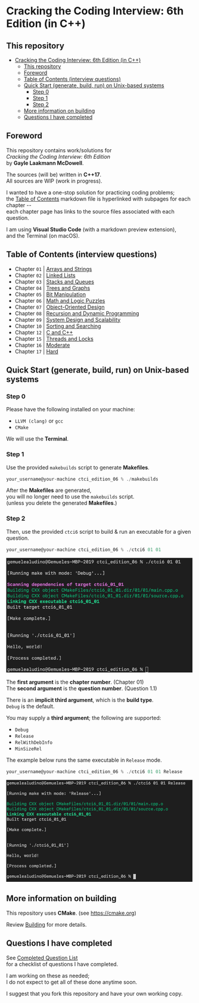 # Cracking the Coding Interview: 6th Edition (in C++)

## This repository
- [Cracking the Coding Interview: 6th Edition (in C++)](#cracking-the-coding-interview-6th-edition-in-c)
  - [This repository](#this-repository)
  - [Foreword](#foreword)
  - [Table of Contents (interview questions)](#table-of-contents-interview-questions)
  - [Quick Start (generate, build, run) on Unix-based systems](#quick-start-generate-build-run-on-unix-based-systems)
    - [Step 0](#step-0)
    - [Step 1](#step-1)
    - [Step 2](#step-2)
  - [More information on building](#more-information-on-building)
  - [Questions I have completed](#questions-i-have-completed)

## Foreword

This repository contains work/solutions for<br>
<i>Cracking the Coding Interview: 6th Edition</i><br> by <b>Gayle Laakmann McDowell</b>.<p>
The sources (will be) written in <b>C++17</b>.<br>
All sources are WIP (work in progress).

I wanted to have a one-stop solution for practicing coding problems;<br>
the [Table of Contents](doc/toc.md) markdown file is hyperlinked with subpages for each chapter --<br>
each chapter page has links to the source files associated with each question.

I am using <b>Visual Studio Code</b> (with a markdown preview extension),<br>
and the Terminal (on macOS).

## Table of Contents (interview questions)

- Chapter `01` | [Arrays and Strings](doc/01.md)
- Chapter `02` | [Linked Lists](doc/02.md)
- Chapter `03` | [Stacks and Queues](doc/03.md)
- Chapter `04` | [Trees and Graphs](doc/04.md)
- Chapter `05` | [Bit Manipulation](doc/05.md)
- Chapter `06` | [Math and Logic Puzzles](doc/06.md)
- Chapter `07` | [Object-Oriented Design](doc/07.md)
- Chapter `08` | [Recursion and Dynamic Programming](doc/08.md)
- Chapter `09` | [System Design and Scalability](doc/09.md)
- Chapter `10` | [Sorting and Searching](doc/10.md)
- Chapter `12` | [C and C++](doc/12.md)
- Chapter `15` | [Threads and Locks](doc/15.md)
- Chapter `16` | [Moderate](doc/16.md)
- Chapter `17` | [Hard](doc/17.md)

## Quick Start (generate, build, run) on Unix-based systems

### Step 0
Please have the following installed on your machine:
- `LLVM (clang)` or `gcc`
- `CMake`

We will use the <b>Terminal</b>.

### Step 1
Use the provided `makebuilds` script to generate <b>Makefiles</b>.
```c
your_username@your-machine ctci_edition_06 % ./makebuilds
```
After the <b>Makefiles</b> are generated,<br>
you will no longer need to use the `makebuilds` script.<br>
(unless you delete the generated <b>Makefiles</b>.)

### Step 2
Then, use the provided `ctci6` script to build & run an executable for a given question.
```c
your_username@your-machine ctci_edition_06 % ./ctci6 01 01
```

<img src="doc/images/terminal_q1_ex.png" alt="drawing" width="500"/><br>

The <b>first argument</b> is the <b>chapter number</b>. (Chapter 01)<br>
The <b>second argument</b> is the <b>question number</b>. (Question 1.1)<br>

There is an <b>implicit third argument</b>, which is the <b>build type</b>.<br>
<code>Debug</code> is the default</code>.<br>

You may supply a <b>third argument</b>; the following are supported:<br>
- <code>Debug</code>
- <code>Release</code>
- <code>RelWithDebInfo</code>
- <code>MinSizeRel</code>

The example below runs the same executable in <code>Release</code> mode.
```c
your_username@your-machine ctci_edition_06 % ./ctci6 01 01 Release
```

<img src="doc/images/terminal_q1_ex_release.png" alt="drawing" width="500"/><br>

## More information on building
This repository uses <b>CMake</b>. (see https://cmake.org) <p>
Review [Building](doc/building.md) for more details.

## Questions I have completed

See [Completed Question List](doc/QTODO-list.md)<br>
for a checklist of questions I have completed.<br>
<p>I am working on these as needed; <br>I do not expect to get all of these done anytime soon. <p>I suggest that you fork this repository and have your own working copy.
